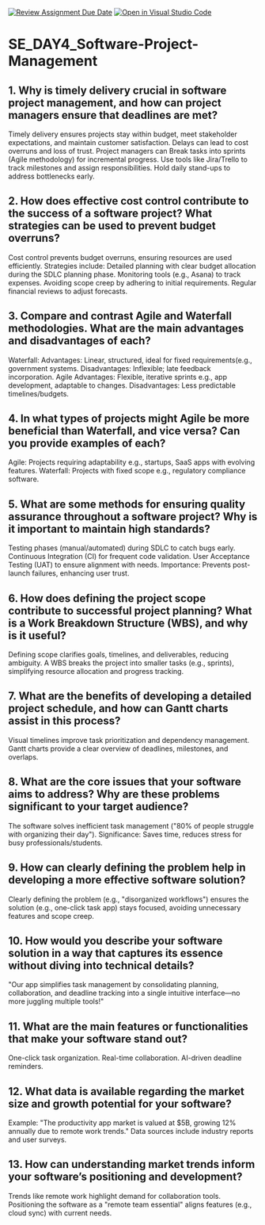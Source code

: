 [![Review Assignment Due Date](https://classroom.github.com/assets/deadline-readme-button-22041afd0340ce965d47ae6ef1cefeee28c7c493a6346c4f15d667ab976d596c.svg)](https://classroom.github.com/a/9pw6JKcu)
[![Open in Visual Studio Code](https://classroom.github.com/assets/open-in-vscode-2e0aaae1b6195c2367325f4f02e2d04e9abb55f0b24a779b69b11b9e10269abc.svg)](https://classroom.github.com/online_ide?assignment_repo_id=18858082&assignment_repo_type=AssignmentRepo)
# SE_DAY4_Software-Project-Management
## 1. Why is timely delivery crucial in software project management, and how can project managers ensure that deadlines are met?
Timely delivery ensures projects stay within budget, meet stakeholder expectations, and maintain customer satisfaction. Delays can lead to cost overruns and loss of trust. 
Project managers can
Break tasks into sprints (Agile methodology) for incremental progress.
Use tools like Jira/Trello to track milestones and assign responsibilities.
Hold daily stand-ups to address bottlenecks early.
## 2. How does effective cost control contribute to the success of a software project? What strategies can be used to prevent budget overruns?
Cost control prevents budget overruns, ensuring resources are used efficiently. Strategies include:
Detailed planning with clear budget allocation during the SDLC planning phase.
Monitoring tools (e.g., Asana) to track expenses.
Avoiding scope creep by adhering to initial requirements.
Regular financial reviews to adjust forecasts.
## 3. Compare and contrast Agile and Waterfall methodologies. What are the main advantages and disadvantages of each?
Waterfall:
Advantages: Linear, structured, ideal for fixed requirements(e.g., government systems.
Disadvantages: Inflexible; late feedback incorporation.
Agile 
Advantages: Flexible, iterative sprints e.g., app development, adaptable to changes.
Disadvantages: Less predictable timelines/budgets.
## 4. In what types of projects might Agile be more beneficial than Waterfall, and vice versa? Can you provide examples of each?
Agile: Projects requiring adaptability e.g., startups, SaaS apps with evolving features.
Waterfall: Projects with fixed scope e.g., regulatory compliance software.
## 5. What are some methods for ensuring quality assurance throughout a software project? Why is it important to maintain high standards?
Testing phases (manual/automated) during SDLC to catch bugs early.
Continuous Integration (CI) for frequent code validation.
User Acceptance Testing (UAT) to ensure alignment with needs.
Importance: Prevents post-launch failures, enhancing user trust.
## 6. How does defining the project scope contribute to successful project planning? What is a Work Breakdown Structure (WBS), and why is it useful?
Defining scope clarifies goals, timelines, and deliverables, reducing ambiguity. A WBS breaks the project into smaller tasks (e.g., sprints), simplifying resource allocation and progress tracking.
## 7. What are the benefits of developing a detailed project schedule, and how can Gantt charts assist in this process?
Visual timelines improve task prioritization and dependency management.
Gantt charts provide a clear overview of deadlines, milestones, and overlaps.
## 8. What are the core issues that your software aims to address? Why are these problems significant to your target audience?
The software solves inefficient task management ("80% of people struggle with organizing their day"). Significance: Saves time, reduces stress for busy professionals/students.
## 9. How can clearly defining the problem help in developing a more effective software solution?
Clearly defining the problem (e.g., "disorganized workflows") ensures the solution (e.g., one-click task app) stays focused, avoiding unnecessary features and scope creep.
## 10. How would you describe your software solution in a way that captures its essence without diving into technical details?
"Our app simplifies task management by consolidating planning, collaboration, and deadline tracking into a single intuitive interface—no more juggling multiple tools!"
## 11. What are the main features or functionalities that make your software stand out?
One-click task organization.
Real-time collaboration.
AI-driven deadline reminders.
## 12. What data is available regarding the market size and growth potential for your software?
Example: "The productivity app market is valued at $5B, growing 12% annually due to remote work trends." Data sources include industry reports and user surveys.
## 13. How can understanding market trends inform your software’s positioning and development?
Trends like remote work highlight demand for collaboration tools. Positioning the software as a "remote team essential" aligns features (e.g., cloud sync) with current needs.
